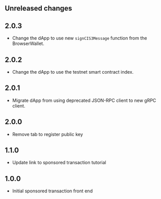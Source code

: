 ## Unreleased changes

## 2.0.3

- Change the dApp to use new `signCIS3Message` function from the BrowserWallet.

## 2.0.2

- Change the dApp to use the testnet smart contract index.

## 2.0.1

- Migrate dApp from using deprecated JSON-RPC client to new gRPC client.

## 2.0.0

- Remove tab to register public key

## 1.1.0

- Update link to sponsored transaction tutorial

## 1.0.0

- Initial sponsored transaction front end
